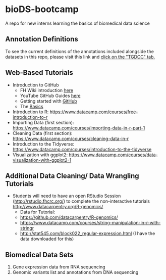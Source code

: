 # bioDS-bootcamp
A repo for new interns learning the basics of biomedical data science

## Annotation Definitions
To see the current definitions of the annotations included alongside the datasets in this repo, please visit this link and [click on the "TGDCC" tab.](https://translationalgenomics.shinyapps.io/FHOntologyBrowser/)


## Web-Based Tutorials
- Introduction to GitHub
  - FH Wiki introduction [here](http://sciwiki.fredhutch.org/compdemos/comp_github/)
  - YouTube GitHub Guides [here](https://www.youtube.com/githubguides)
  - Getting started with [GitHub](https://www.youtube.com/watch?v=noZnOSpcjYY&list=PLg7s6cbtAD15G8lNyoaYDuKZSKyJrgwB-)
  - The [Basics](https://www.youtube.com/watch?v=8oRjP8yj2Wo&list=PLg7s6cbtAD165JTRsXh8ofwRw0PqUnkVH)
- Introduction to R: https://www.datacamp.com/courses/free-introduction-to-r
- Importing Data (first section): https://www.datacamp.com/courses/importing-data-in-r-part-1
- Cleaning Data (first section):  https://www.datacamp.com/courses/cleaning-data-in-r
- Introduction to the Tidyverse: https://www.datacamp.com/courses/introduction-to-the-tidyverse
- Visualization with ggplot2: https://www.datacamp.com/courses/data-visualization-with-ggplot2-1


## Additional Data Cleaning/ Data Wrangling Tutorials
- Students will need to have an open RStudio Session  (http://rstudio.fhcrc.org/) to complete the non-interactive tutorials
http://www.datacarpentry.org/R-genomics/    
  - Data for Tutorial:
  - https://github.com/datacarpentry/R-genomics/
  - https://www.datacamp.com/courses/string-manipulation-in-r-with-stringr
  - http://stat545.com/block022_regular-expression.html (I have the data downloaded for this)

## Biomedical Data Sets
1. Gene expression data from RNA sequencing
2. Genomic variants list and annotations from DNA sequencing

